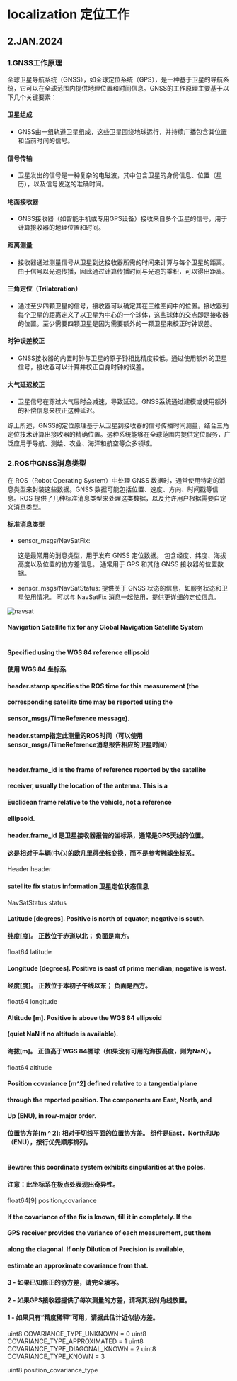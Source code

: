 # localization 定位工作
## 2.JAN.2024
### 1.GNSS工作原理

全球卫星导航系统（GNSS），如全球定位系统（GPS），是一种基于卫星的导航系统，它可以在全球范围内提供地理位置和时间信息。GNSS的工作原理主要基于以下几个关键要素：

#### 卫星组成
- GNSS由一组轨道卫星组成，这些卫星围绕地球运行，并持续广播包含其位置和当前时间的信号。

#### 信号传输
- 卫星发出的信号是一种复杂的电磁波，其中包含卫星的身份信息、位置（星历），以及信号发送的准确时间。

#### 地面接收器
- GNSS接收器（如智能手机或专用GPS设备）接收来自多个卫星的信号，用于计算接收器的地理位置和时间。

#### 距离测量
- 接收器通过测量信号从卫星到达接收器所需的时间来计算与每个卫星的距离。由于信号以光速传播，因此通过计算传播时间与光速的乘积，可以得出距离。

#### 三角定位（Trilateration）
- 通过至少四颗卫星的信号，接收器可以确定其在三维空间中的位置。接收器到每个卫星的距离定义了以卫星为中心的一个球体，这些球体的交点即是接收器的位置。至少需要四颗卫星是因为需要额外的一颗卫星来校正时钟误差。

#### 时钟误差校正
- GNSS接收器的内置时钟与卫星的原子钟相比精度较低。通过使用额外的卫星信号，接收器可以计算并校正自身时钟的误差。

#### 大气延迟校正
- 卫星信号在穿过大气层时会减速，导致延迟。GNSS系统通过建模或使用额外的补偿信息来校正这种延迟。

综上所述，GNSS的定位原理基于从卫星到接收器的信号传播时间测量，结合三角定位技术计算出接收器的精确位置。这种系统能够在全球范围内提供定位服务，广泛应用于导航、测绘、农业、海洋和航空等众多领域。

### 2.ROS中GNSS消息类型
在 ROS（Robot Operating System）中处理 GNSS 数据时，通常使用特定的消息类型来封装这些数据。GNSS 数据可能包括位置、速度、方向、时间戳等信息。ROS 提供了几种标准消息类型来处理这类数据，以及允许用户根据需要自定义消息类型。
#### 标准消息类型
- sensor_msgs/NavSatFix:

    这是最常用的消息类型，用于发布 GNSS 定位数据。
    包含经度、纬度、海拔高度以及位置的协方差信息。
    通常用于 GPS 和其他 GNSS 接收器的位置数据。

- sensor_msgs/NavSatStatus:
    提供关于 GNSS 状态的信息，如服务状态和卫星使用情况。
    可以与 NavSatFix 消息一起使用，提供更详细的定位信息。
  
![navsat](https://img-blog.csdnimg.cn/9386c260c42b4549be742bb1381dd8dd.png?x-oss-process=image/watermark,type_d3F5LXplbmhlaQ,shadow_50,text_Q1NETiBA5a2m5peg5q2i5aKD55qE5bCP6b6f,size_20,color_FFFFFF,t_70,g_se,x_16#pic_center)

#### Navigation Satellite fix for any Global Navigation Satellite System
#
#### Specified using the WGS 84 reference ellipsoid
#### 使用 WGS 84 坐标系
 
#### header.stamp specifies the ROS time for this measurement (the
####        corresponding satellite time may be reported using the
####        sensor_msgs/TimeReference message).
#### header.stamp指定此测量的ROS时间（可以使用sensor_msgs/TimeReference消息报告相应的卫星时间）
#
#### header.frame_id is the frame of reference reported by the satellite
####        receiver, usually the location of the antenna.  This is a
####        Euclidean frame relative to the vehicle, not a reference
####        ellipsoid.
#### header.frame_id 是卫星接收器报告的坐标系，通常是GPS天线的位置。
#### 这是相对于车辆(中心)的欧几里得坐标变换，而不是参考椭球坐标系。
 
Header header
 
#### satellite fix status information    卫星定位状态信息
NavSatStatus status
 
#### Latitude [degrees]. Positive is north of equator; negative is south.
#### 纬度[度]。 正数位于赤道以北； 负面是南方。
float64 latitude
 
#### Longitude [degrees]. Positive is east of prime meridian; negative is west.
#### 经度[度]。 正数位于本初子午线以东； 负面是西方。
float64 longitude
 
#### Altitude [m]. Positive is above the WGS 84 ellipsoid
#### (quiet NaN if no altitude is available).
#### 海拔[m]。 正值高于WGS 84椭球（如果没有可用的海拔高度，则为NaN）。
float64 altitude
 
#### Position covariance [m^2] defined relative to a tangential plane
#### through the reported position. The components are East, North, and
#### Up (ENU), in row-major order.
#### 位置协方差[m ^ 2]: 相对于切线平面的位置协方差。 组件是East，North和Up（ENU），按行优先顺序排列。
#
#### Beware: this coordinate system exhibits singularities at the poles.
#### 注意：此坐标系在极点处表现出奇异性。
 
float64[9] position_covariance
 
#### If the covariance of the fix is known, fill it in completely. If the
#### GPS receiver provides the variance of each measurement, put them
#### along the diagonal. If only Dilution of Precision is available,
#### estimate an approximate covariance from that.
#### 3 - 如果已知修正的协方差，请完全填写。
#### 2 - 如果GPS接收器提供了每次测量的方差，请将其沿对角线放置。
#### 1 - 如果只有“精度稀释”可用，请据此估计近似协方差。
 
uint8 COVARIANCE_TYPE_UNKNOWN = 0
uint8 COVARIANCE_TYPE_APPROXIMATED = 1
uint8 COVARIANCE_TYPE_DIAGONAL_KNOWN = 2
uint8 COVARIANCE_TYPE_KNOWN = 3
 
uint8 position_covariance_type

